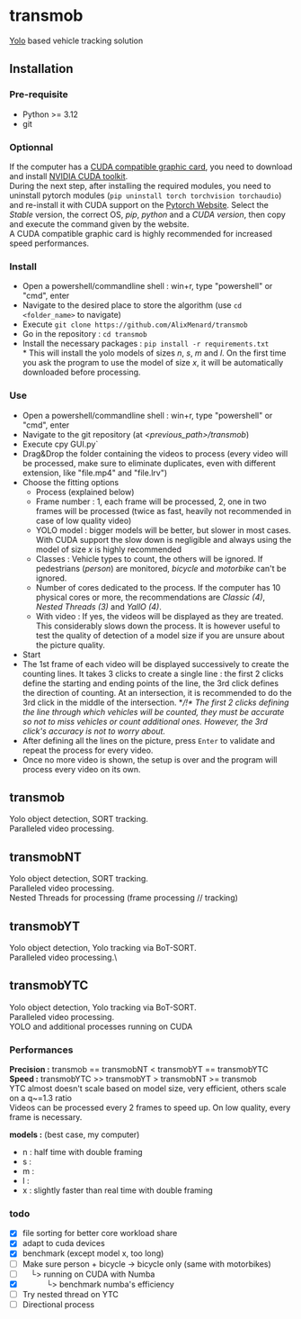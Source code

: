 # transmob
[Yolo](https://github.com/ultralytics/ultralytics) based vehicle tracking solution

## Installation
### Pre-requisite
- Python >= 3.12
- git
### Optionnal
If the computer has a [CUDA compatible graphic card](https://en.wikipedia.org/wiki/CUDA#GPUs_supported), you need to download and install [NVIDIA CUDA toolkit](https://developer.nvidia.com/cuda-downloads).\
During the next step, after installing the required modules, you need to uninstall pytorch modules (`pip uninstall torch torchvision torchaudio`) and re-install it with CUDA support on the [Pytorch Website](https://pytorch.org/get-started/locally/). Select the *Stable* version, the correct OS, *pip*, *python* and a *CUDA version*, then copy and execute the command given by the website.\
A CUDA compatible graphic card is highly recommended for increased speed performances.

### Install
- Open a powershell/commandline shell : win+r, type "powershell" or "cmd", enter
- Navigate to the desired place to store the algorithm (use `cd <folder_name>` to navigate)
- Execute `git clone https://github.com/AlixMenard/transmob`
- Go in the repository : `cd transmob`
- Install the necessary packages : `pip install -r requirements.txt`\
\* This will install the yolo models of sizes *n*, *s*, *m* and *l*. On the first time you ask the program to use the model of size *x*, it will be automatically downloaded before processing.

### Use
- Open a powershell/commandline shell : win+r, type "powershell" or "cmd", enter
- Navigate to the git repository (at *<previous_path>/transmob*)
- Execute cpy GUI.py`
- Drag&Drop the folder containing the videos to process (every video will be processed, make sure to eliminate duplicates, even with different extension, like "file.mp4" and "file.lrv")
- Choose the fitting options
  - Process (explained below)
  - Frame number : 1, each frame will be processed, 2, one in two frames will be processed (twice as fast, heavily not recommended in case of low quality video)
  - YOLO model : bigger models will be better, but slower in most cases. With CUDA support the slow down is negligible and always using the model of size *x* is highly recommended
  - Classes : Vehicle types to count, the others will be ignored. If pedestrians (*person*) are monitored, *bicycle* and *motorbike* can't be ignored.
  - Number of cores dedicated to the process. If the computer has 10 physical cores or more, the recommendations are *Classic (4)*, *Nested Threads (3)* and *YallO (4)*.
  - With video : If yes, the videos will be displayed as they are treated. This considerably slows down the process. It is however useful to test the quality of detection of a model size if you are unsure about the picture quality.
- Start
- The 1st frame of each video will be displayed successively to create the counting lines. It takes 3 clicks to create a single line : the first 2 clicks define the starting and ending points of the line, the 3rd click defines the direction of counting. At an intersection, it is recommended to do the 3rd click in the middle of the intersection. **/!\** *The first 2 clicks defining the line through which vehicles will be counted, they must be accurate so not to miss vehicles or count additional ones. However, the 3rd click's accuracy is not to worry about.*
- After defining all the lines on the picture, press `Enter` to validate and repeat the process for every video.
- Once no more video is shown, the setup is over and the program will process every video on its own.

## transmob

Yolo object detection, SORT tracking.\
Paralleled video processing.

## transmobNT

Yolo object detection, SORT tracking.\
Paralleled video processing.\
Nested Threads for processing (frame processing // tracking)

## transmobYT

Yolo object detection, Yolo tracking via BoT-SORT.\
Paralleled video processing.\

## transmobYTC

Yolo object detection, Yolo tracking via BoT-SORT.\
Paralleled video processing.\
YOLO and additional processes running on CUDA

### Performances
**Precision :** transmob == transmobNT < transmobYT == transmobYTC \
**Speed :** transmobYTC >> transmobYT > transmobNT >= transmob \
YTC almost doesn't scale based on model size, very efficient, others scale on a q\~=1.3 ratio \
Videos can be processed every 2 frames to speed up. On low quality, every frame is necessary.

**models :** (best case, my computer)
- n : half time with double framing
- s :
- m : 
- l :
- x : slightly faster than real time with double framing

### todo
- [x] file sorting for better core workload share 
- [X] adapt to cuda devices
- [X] benchmark (except model x, too long)
- [ ] Make sure person + bicycle -> bicycle only (same with motorbikes)
- [ ] &emsp;└> running on CUDA with Numba
- [X] &emsp;&emsp;&emsp;└> benchmark numba's efficiency
- [ ] Try nested thread on YTC
- [ ] Directional process
